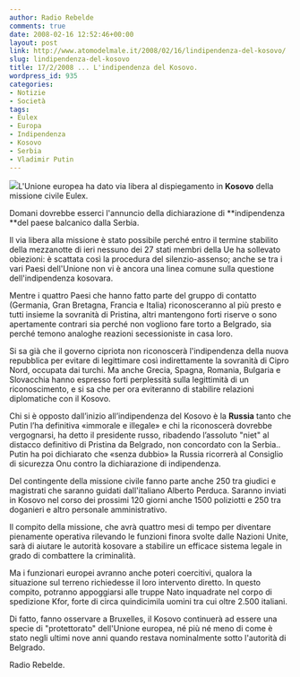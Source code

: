 ```yaml
---
author: Radio Rebelde
comments: true
date: 2008-02-16 12:52:46+00:00
layout: post
link: http://www.atomodelmale.it/2008/02/16/lindipendenza-del-kosovo/
slug: lindipendenza-del-kosovo
title: 17/2/2008 ... L'indipendenza del Kosovo.
wordpress_id: 935
categories:
- Notizie
- Società
tags:
- Eulex
- Europa
- Indipendenza
- Kosovo
- Serbia
- Vladimir Putin
---
```


[![](http://www.atomodelmale.it/wp-content/uploads/2008/02/Kosovo-300x216.jpg)](http://www.atomodelmale.it/wp-content/uploads/2008/02/Kosovo.jpg)L'Unione europea ha dato via libera al dispiegamento in **Kosovo** della missione civile Eulex.

Domani dovrebbe esserci l'annuncio della dichiarazione di **indipendenza **del paese balcanico dalla Serbia.

Il via libera alla missione è stato possibile perché entro il termine stabilito della mezzanotte di ieri nessuno dei 27 stati membri della Ue ha sollevato obiezioni: è scattata così la procedura del silenzio-assenso; anche se tra i vari Paesi dell'Unione non vi è ancora una linea comune sulla questione dell'indipendenza kosovara.

Mentre i quattro Paesi che hanno fatto parte del gruppo di contatto (Germania, Gran Bretagna, Francia e Italia) riconosceranno al più presto e tutti insieme la sovranità di Pristina, altri mantengono forti riserve o sono apertamente contrari sia perché non vogliono fare torto a Belgrado, sia perché temono analoghe reazioni secessioniste in casa loro.

<!-- more -->


Si sa già che il governo cipriota non riconoscerà l'indipendenza della nuova repubblica per evitare di legittimare così indirettamente la sovranità di Cipro Nord, occupata dai turchi. Ma anche Grecia, Spagna, Romania, Bulgaria e Slovacchia hanno espresso forti perplessità sulla legittimità di un riconoscimento, e si sa che per ora eviteranno di stabilire relazioni diplomatiche con il Kosovo.

Chi si è opposto dall’inizio all’indipendenza del Kosovo è la **Russia** tanto che Putin l’ha definitiva  «immorale e illegale» e chi la riconoscerà dovrebbe vergognarsi, ha detto il presidente russo, ribadendo l’assoluto "niet" al distacco definitivo di Pristina da Belgrado, non concordato con la Serbia.. Putin ha poi dichiarato che «senza dubbio» la Russia ricorrerà al Consiglio di sicurezza Onu contro la dichiarazione di indipendenza.

Del contingente della missione civile fanno parte anche  250  tra giudici e magistrati che saranno guidati dall'italiano Alberto Perduca. Saranno inviati in Kosovo nel corso dei prossimi 120 giorni anche 1500 poliziotti e 250 tra doganieri e altro personale amministrativo.

Il compito della missione, che avrà quattro mesi di tempo per diventare pienamente operativa rilevando le funzioni finora svolte dalle Nazioni Unite, sarà di aiutare le autorità kosovare a stabilire un efficace sistema legale in grado di combattere la criminalità.

Ma i funzionari europei avranno anche poteri coercitivi, qualora la situazione sul terreno richiedesse il loro intervento diretto. In questo compito, potranno appoggiarsi alle truppe Nato inquadrate nel corpo di spedizione Kfor, forte di circa quindicimila uomini tra cui oltre 2.500 italiani.

Di fatto, fanno osservare a Bruxelles, il Kosovo continuerà ad essere una specie di "protettorato" dell'Unione europea, né più né meno di come è stato negli ultimi nove anni quando restava nominalmente sotto l'autorità di Belgrado.

Radio Rebelde.
